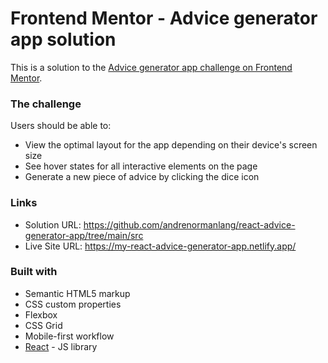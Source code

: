 # Frontend Mentor - Advice generator app solution

This is a solution to the [Advice generator app challenge on Frontend Mentor](https://www.frontendmentor.io/challenges/advice-generator-app-QdUG-13db).

### The challenge

Users should be able to:

- View the optimal layout for the app depending on their device's screen size
- See hover states for all interactive elements on the page
- Generate a new piece of advice by clicking the dice icon

### Links

- Solution URL: <https://github.com/andrenormanlang/react-advice-generator-app/tree/main/src>
- Live Site URL: <https://my-react-advice-generator-app.netlify.app/>

### Built with

- Semantic HTML5 markup
- CSS custom properties
- Flexbox
- CSS Grid
- Mobile-first workflow
- [React](https://reactjs.org/) - JS library